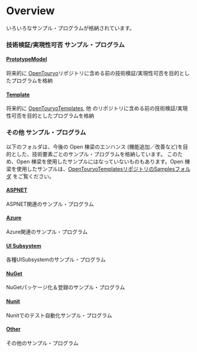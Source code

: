 # Overview
いろいろなサンプル・プログラムが格納されています。  

### 技術検証/実現性可否 サンプル・プログラム

#### [PrototypeModel](https://github.com/OpenTouryoProject/SampleProgram/tree/master/PrototypeModel/)
将来的に [OpenTouryo](https://github.com/OpenTouryoProject/OpenTouryo)リポジトリに含める前の技術検証/実現性可否を目的としたプログラムを格納

#### [Template](https://github.com/OpenTouryoProject/SampleProgram/tree/master/Template/)
将来的に [OpenTouryoTemplates](https://github.com/OpenTouryoProject/OpenTouryoTemplates), 他 のリポジトリに含める前の技術検証/実現性可否を目的としたプログラムを格納

### その他 サンプル・プログラム
以下のフォルダは、今後の Open 棟梁のエンハンス (機能追加／改善など)を目的とした、技術要素ごとのサンプル・プログラムを格納しています。
このため、Open 棟梁を使用したサンプルにはなっていないものもあります。Open 棟梁を使用したサンプルは、[OpenTouryoTemplatesリポジトリのSamplesフォルダ](https://github.com/OpenTouryoProject/OpenTouryoTemplates/tree/master/root_VS2015/programs/C%23/Samples) をご覧ください。

#### [ASPNET](https://github.com/OpenTouryoProject/SampleProgram/tree/master/ASPNET/)
ASPNET関連のサンプル・プログラム

#### [Azure](https://github.com/OpenTouryoProject/SampleProgram/tree/master/Azure/)
Azure関連のサンプル・プログラム

#### [UI Subsystem](https://github.com/OpenTouryoProject/SampleProgram/tree/master/UISubsystem/)
各種UISubsystemのサンプル・プログラム

#### [NuGet](https://github.com/OpenTouryoProject/SampleProgram/tree/master/NuGet/)
NuGetパッケージ化＆登録のサンプル・プログラム

#### [Nunit](https://github.com/OpenTouryoProject/SampleProgram/tree/master/Nunit/)
Nunitでのテスト自動化サンプル・プログラム

#### [Other](https://github.com/OpenTouryoProject/SampleProgram/tree/master/Other/)
その他のサンプル・プログラム
